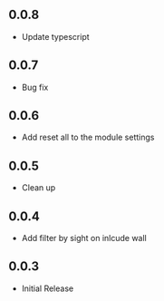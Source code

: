 ## 0.0.8

- Update typescript

## 0.0.7

- Bug fix

## 0.0.6

- Add reset all to the module settings

## 0.0.5

- Clean up

## 0.0.4

- Add filter by sight on inlcude wall

## 0.0.3

- Initial Release